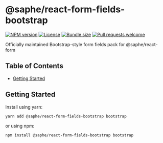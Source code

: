 # @saphe/react-form-fields-bootstrap

[![NPM version](https://img.shields.io/npm/v/@saphe/react-form-fields-bootstrap?style=flat-square)](https://npmjs.com/@saphe/react-form-fields-bootstrap)
[![License](https://img.shields.io/npm/l/@saphe/react-form-fields-bootstrap?style=flat-square)](https://github.com/saphewilliam/saphe-packages/blob/main/LICENSE)
[![Bundle size](https://img.shields.io/bundlephobia/minzip/@saphe/react-form-fields-bootstrap?style=flat-square)](https://bundlephobia.com/package/@saphe/react-form-fields-bootstrap)
[![Pull requests welcome](https://img.shields.io/badge/PRs-welcome-brightgreen.svg?style=flat-square)](https://github.com/saphewilliam/saphe-packages/blob/main/CONTRIBUTING.md)

Officially maintained Bootstrap-style form fields pack for @saphe/react-form

## Table of Contents

- [Getting Started](#getting-started)


## Getting Started

Install using yarn:

```sh
yarn add @saphe/react-form-fields-bootstrap bootstrap
```

or using npm:

```sh
npm install @saphe/react-form-fields-bootstrap bootstrap
```

<!-- END AUTO-GENERATED: Add custom documentation after this comment -->